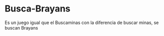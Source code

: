 # Busca-Brayans
Es un juego igual que el Buscaminas con la diferencia de buscar minas, se buscan Brayans
